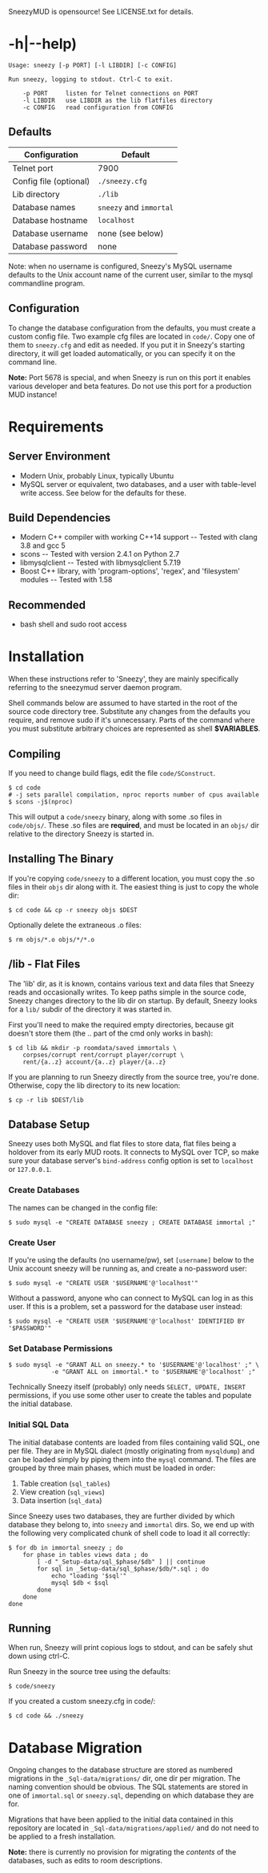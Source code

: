 SneezyMUD is opensource! See LICENSE.txt for details.

# -h|--help)

```
Usage: sneezy [-p PORT] [-l LIBDIR] [-c CONFIG]

Run sneezy, logging to stdout. Ctrl-C to exit.

    -p PORT     listen for Telnet connections on PORT
    -l LIBDIR   use LIBDIR as the lib flatfiles directory
    -c CONFIG   read configuration from CONFIG
```

## Defaults

| Configuration             | Default                       |
|---------------------------|-------------------------------|
| Telnet port               | 7900                          |
| Config file (optional)    | `./sneezy.cfg`                |
| Lib directory             | `./lib`                       |
| Database names            | `sneezy` and `immortal`       |
| Database hostname         | `localhost`                   |
| Database username         | none (see below)              |
| Database password         | none                          |

Note: when no username is configured, Sneezy's MySQL username defaults to the
Unix account name of the current user, similar to the mysql commandline
program.

## Configuration

To change the database configuration from the defaults, you must create a
custom config file. Two example cfg files are located in `code/`. Copy one of
them to `sneezy.cfg` and edit as needed. If you put it in Sneezy's starting
directory, it will get loaded automatically, or you can specify it on the
command line.

**Note:** Port 5678 is special, and when Sneezy is run on this port it enables
various developer and beta features. Do not use this port for a production MUD
instance!

# Requirements

## Server Environment

* Modern Unix, probably Linux, typically Ubuntu
* MySQL server or equivalent, two databases, and a user with table-level
  write access. See below for the defaults for these.

## Build Dependencies

* Modern C++ compiler with working C++14 support -- Tested with clang 3.8 and gcc 5
* scons -- Tested with version 2.4.1 on Python 2.7
* libmysqlclient -- Tested with libmysqlclient 5.7.19
* Boost C++ library, with 'program-options', 'regex', and 'filesystem' modules
  -- Tested with 1.58

## Recommended

* bash shell and sudo root access

# Installation

When these instructions refer to 'Sneezy', they are mainly specifically
referring to the sneezymud server daemon program.

Shell commands below are assumed to have started in the root of the source
code directory tree. Substitute any changes from the defaults you require, and
remove sudo if it's unnecessary. Parts of the command where you must
substitute arbitrary choices are represented as shell **$VARIABLES**.

## Compiling

If you need to change build flags, edit the file `code/SConstruct`.

    $ cd code
    # -j sets parallel compilation, nproc reports number of cpus available
    $ scons -j$(nproc)

This will output a `code/sneezy` binary, along with some .so files in
`code/objs/`. These .so files are **required**, and must be located in an
`objs/` dir relative to the directory Sneezy is started in.

## Installing The Binary

If you're copying `code/sneezy` to a different location, you must copy the .so
files in their `objs` dir along with it. The easiest thing is just to copy the
whole dir:

    $ cd code && cp -r sneezy objs $DEST

Optionally delete the extraneous .o files:

    $ rm objs/*.o objs/*/*.o

## /lib - Flat Files

The 'lib' dir, as it is known, contains various text and data files that
Sneezy reads and occasionally writes. To keep paths simple in the source code,
Sneezy changes directory to the lib dir on startup. By default, Sneezy looks
for a `lib/` subdir of the directory it was started in.

First you'll need to make the required empty directories, because git doesn't
store them (the .. part of the cmd only works in bash):

    $ cd lib && mkdir -p roomdata/saved immortals \
        corpses/corrupt rent/corrupt player/corrupt \
        rent/{a..z} account/{a..z} player/{a..z}

If you are planning to run Sneezy directly from the source tree, you're done.
Otherwise, copy the lib directory to its new location:

    $ cp -r lib $DEST/lib

## Database Setup

Sneezy uses both MySQL and flat files to store data, flat files being a
holdover from its early MUD roots. It connects to MySQL over TCP, so make sure
your database server's `bind-address` config option is set to `localhost` or
`127.0.0.1`.

### Create Databases

The names can be changed in the config file:

    $ sudo mysql -e "CREATE DATABASE sneezy ; CREATE DATABASE immortal ;"

### Create User

If you're using the defaults (no username/pw), set `[username]` below to the
Unix account sneezy will be running as, and create a no-password user:

    $ sudo mysql -e "CREATE USER '$USERNAME'@'localhost'"

Without a password, anyone who can connect to MySQL can log in as this user.
If this is a problem, set a password for the database user instead:

    $ sudo mysql -e "CREATE USER '$USERNAME'@'localhost' IDENTIFIED BY '$PASSWORD'"

### Set Database Permissions

    $ sudo mysql -e "GRANT ALL on sneezy.* to '$USERNAME'@'localhost' ;" \
                -e "GRANT ALL on immortal.* to '$USERNAME'@'localhost' ;"

Technically Sneezy itself (probably) only needs `SELECT, UPDATE, INSERT`
permissions, if you use some other user to create the tables and populate the
initial database.

### Initial SQL Data

The initial database contents are loaded from files containing valid SQL, one per file. They are in MySQL dialect (mostly originating from `mysqldump`) and can be loaded simply by piping them into the `mysql` command. The files are grouped by three main phases, which must be loaded in order:

1. Table creation (`sql_tables`)
2. View creation (`sql_views`)
3. Data insertion (`sql_data`)

Since Sneezy uses two databases, they are further divided by which database
they belong to, into `sneezy` and `immortal` dirs. So, we end up with the
following very complicated chunk of shell code to load it all correctly:

    $ for db in immortal sneezy ; do
        for phase in tables views data ; do
            [ -d "_Setup-data/sql_$phase/$db" ] || continue
            for sql in _Setup-data/sql_$phase/$db/*.sql ; do
                echo "loading '$sql'"
                mysql $db < $sql
            done
        done
    done


## Running

When run, Sneezy will print copious logs to stdout, and can be safely shut
down using ctrl-C.

Run Sneezy in the source tree using the defaults:

    $ code/sneezy

If you created a custom sneezy.cfg in code/:

    $ cd code && ./sneezy

# Database Migration

Ongoing changes to the database structure are stored as numbered migrations in
the `_Sql-data/migrations/` dir, one dir per migration. The naming convention
should be obvious. The SQL statements are stored in one of `immortal.sql` or
`sneezy.sql`, depending on which database they are for.

Migrations that have been applied to the initial data contained in this
repository are located in `_Sql-data/migrations/applied/` and do not need to
be applied to a fresh installation.

**Note:** there is currently no provision for migrating the _contents_ of
the databases, such as edits to room descriptions.
